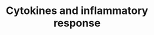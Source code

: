 ---
annotations:
- id: PW:0000024
  parent: regulatory pathway
  type: Pathway Ontology
  value: inflammatory response pathway
authors:
- MaintBot
- Thomas
- FerryJagers
- Christine Chichester
- AlexanderPico
- Mkutmon
- Egonw
- Eweitz
description: 'Inflammation is a protective response to infection by the immune system
  that requires communication between different classes of immune cells to coordinate
  their actions. Acute inflammation is an important part of the immune response, but
  chronic inappropriate inflammation can lead to destruction of tissues in autoimmune
  disorders and perhaps neurodegenerative or cardiovascular disease. Secreted cytokine
  proteins provide signals between immune cells to coordinate the inflammatory response.
  Sources: [http://www.biocarta.com/pathfiles/h_inflamPathway.asp BioCarta].'
last-edited: 2021-05-21
organisms:
- Bos taurus
redirect_from:
- /index.php/Pathway:WP997
- /instance/WP997
- /instance/WP997_r117494
revision: r117494
schema-jsonld:
- '@context': https://schema.org/
  '@id': https://wikipathways.github.io/pathways/WP997.html
  '@type': Dataset
  creator:
    '@type': Organization
    name: WikiPathways
  description: 'Inflammation is a protective response to infection by the immune system
    that requires communication between different classes of immune cells to coordinate
    their actions. Acute inflammation is an important part of the immune response,
    but chronic inappropriate inflammation can lead to destruction of tissues in autoimmune
    disorders and perhaps neurodegenerative or cardiovascular disease. Secreted cytokine
    proteins provide signals between immune cells to coordinate the inflammatory response.
    Sources: [http://www.biocarta.com/pathfiles/h_inflamPathway.asp BioCarta].'
  keywords:
  - BOLA-DRA
  - CD4
  - CSF1
  - CSF2
  - CSF3
  - GRO1
  - HLA-DRB1
  - IFNG
  - IL10
  - IL11
  - IL12B
  - IL13
  - IL15
  - IL1A
  - IL1B
  - IL2
  - IL4
  - IL5
  - IL6
  - IL7
  - PDGFA
  - TGFB1
  - TNF
  license: CC0
  name: Cytokines and inflammatory response
seo: CreativeWork
title: Cytokines and inflammatory response
wpid: WP997
---